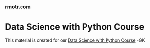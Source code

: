 ### rmotr.com
# Data Science with Python Course

This material is created for our [Data Science with Python Course](https://rmotr.com/data-science-python-course)
-GK